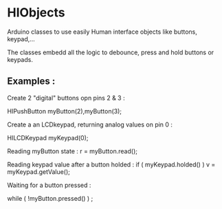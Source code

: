 # HIObjects
Arduino classes to use easily Human interface objects like buttons, keypad,...

The classes embedd all the logic to debounce, press and hold buttons or keypads.

## Examples :


Create 2 "digital" buttons opn pins 2 & 3 :

HIPushButton myButton(2),myButton(3);

Create a an LCDkeypad, returning analog values on pin 0 :

HILCDKeypad myKeypad(0);

Reading myButton state :
r = myButton.read();

Reading keypad value after a button holded :
if ( myKeypad.holded() ) v = myKeypad.getValue();

Waiting for a button pressed :

while ( !myButton.pressed() ) ;

